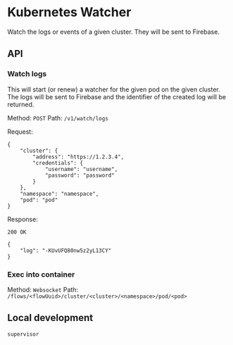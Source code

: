 # Kubernetes Watcher

Watch the logs or events of a given cluster. They will be sent to Firebase.

## API

### Watch logs

This will start (or renew) a watcher for the given pod on the given cluster. The logs will be sent to Firebase
and the identifier of the created log will be returned.

Method: `POST`
Path: `/v1/watch/logs`

Request:
```
{
	"cluster": {
		"address": "https://1.2.3.4",
        "credentials": {
    		"username": "username",
    		"password": "password"
        }
	},
	"namespace": "namespace",
	"pod": "pod"
}
```

Response:
```
200 OK

{
	"log": "-KUvUFQ80nw5z2yL13CY"
}
```

### Exec into container

Method: `Websocket`
Path: `/flows/<flowUuid>/cluster/<cluster>/<namespace>/pod/<pod>`

## Local development

```
supervisor 
```
